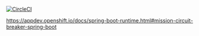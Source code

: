 [![CircleCI](https://circleci.com/gh/snowdrop/circuit-breaker-example.svg?style=shield)](https://circleci.com/gh/snowdrop/circuit-breaker-example)

https://appdev.openshift.io/docs/spring-boot-runtime.html#mission-circuit-breaker-spring-boot

